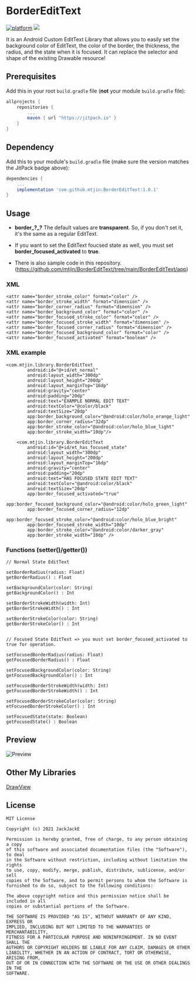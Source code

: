 # BorderEditText
[![platform](https://img.shields.io/badge/platform-Android-yellow.svg)](https://www.android.com)
[![](https://jitpack.io/v/mtjin/BorderEditText.svg)](https://jitpack.io/#mtjin/BorderEditText)


It is an Android Custom EditText Library that allows you to easily set the background color of EditText, the color of the border, the thickness, the radius, and the state when it is focused.
It can replace the selector and shape of the existing Drawable resource!

## Prerequisites
Add this in your root `build.gradle` file (**not** your module `build.gradle` file):

```gradle
allprojects {
	repositories {
		...
		maven { url "https://jitpack.io" }
	}
}
```

## Dependency

Add this to your module's `build.gradle` file (make sure the version matches the JitPack badge above):

```gradle
dependencies {
	...
	implementation 'com.github.mtjin:BorderEditText:1.0.1'
}
```

## Usage

* **border_?_?** The default values ​​are **transparent**. So, if you don't set it, it's the same as a regular EditText.

* If you want to set the EditText foucsed state as well, you must set **border_focused_activated** to **true**.

* There is also sample code in this repository. (https://github.com/mtjin/BorderEditText/tree/main/BorderEditText/app)

### XML
```
<attr name="border_stroke_color" format="color" />
<attr name="border_stroke_width" format="dimension" />
<attr name="border_corner_radius" format="dimension" />
<attr name="border_background_color" format="color" />
<attr name="border_focused_stroke_color" format="color" />
<attr name="border_focused_stroke_width" format="dimension" />
<attr name="border_focused_corner_radius" format="dimension" />
<attr name="border_focused_background_color" format="color" />
<attr name="border_focused_activated" format="boolean" />
```
### XML example

```
<com.mtjin.library.BorderEditText
        android:id="@+id/et_normal"
        android:layout_width="300dp"
        android:layout_height="200dp"
        android:layout_marginTop="16dp"
        android:gravity="center"
        android:padding="20dp"
        android:text="EXAMPLE NORMAL EDIT TEXT"
        android:textColor="@color/black"
        android:textSize="20dp"
        app:border_background_color="@android:color/holo_orange_light"
        app:border_corner_radius="32dp"
        app:border_stroke_color="@android:color/holo_blue_light"
        app:border_stroke_width="10dp"/>

    <com.mtjin.library.BorderEditText
        android:id="@+id/et_has_focused_state"
        android:layout_width="300dp"
        android:layout_height="200dp"
        android:layout_marginTop="16dp"
        android:gravity="center"
        android:padding="20dp"
        android:text="HAS FOCUSED STATE EDIT TEXT"
        android:textColor="@android:color/black"
        android:textSize="20dp"
        app:border_focused_activated="true"
        app:border_focused_background_color="@android:color/holo_green_light"
        app:border_focused_corner_radius="12dp"
        app:border_focused_stroke_color="@android:color/holo_blue_bright"
        app:border_focused_stroke_width="10dp"
        app:border_stroke_color="@android:color/darker_gray"
        app:border_stroke_width="10dp" />
```

### Functions (setter()/getter())
```
// Normal State EditText

setBorderRadius(radius: Float) 
getBorderRadius() : Float

setBackgroundColor(color: String)
getBackgroundColor() : Int

setBorderStrokeWidth(width: Int)
getBorderStrokeWidth() : Int
 
setBorderStrokeColor(color: String)
getBorderStrokeColor() : Int


// Focused State EditText => you must set border_focused_activated to true for operation.

setFocusedBorderRadius(radius: Float)
getFocusedBorderRadius() : Float

setFocusedBackgroundColor(color: String)
getFocusedBackgroundColor() : Int

setFocusedBorderStrokeWidth(width: Int)
getFocusedBorderStrokeWidth() : Int

setFocusedBorderStrokeColor(color: String)
etFocusedBorderStrokeColor() : Int

setFocusedState(state: Boolean) 
getFocusedState() : Boolean
```

## Preview
![Preview](https://user-images.githubusercontent.com/37071007/106751477-8e9bac00-666c-11eb-9494-cc8b4183687e.gif)

## Other My Libraries
[DrawView](https://github.com/mtjin/DrawView)

## License
```
MIT License

Copyright (c) 2021 JackJackE

Permission is hereby granted, free of charge, to any person obtaining a copy
of this software and associated documentation files (the "Software"), to deal
in the Software without restriction, including without limitation the rights
to use, copy, modify, merge, publish, distribute, sublicense, and/or sell
copies of the Software, and to permit persons to whom the Software is
furnished to do so, subject to the following conditions:

The above copyright notice and this permission notice shall be included in all
copies or substantial portions of the Software.

THE SOFTWARE IS PROVIDED "AS IS", WITHOUT WARRANTY OF ANY KIND, EXPRESS OR
IMPLIED, INCLUDING BUT NOT LIMITED TO THE WARRANTIES OF MERCHANTABILITY,
FITNESS FOR A PARTICULAR PURPOSE AND NONINFRINGEMENT. IN NO EVENT SHALL THE
AUTHORS OR COPYRIGHT HOLDERS BE LIABLE FOR ANY CLAIM, DAMAGES OR OTHER
LIABILITY, WHETHER IN AN ACTION OF CONTRACT, TORT OR OTHERWISE, ARISING FROM,
OUT OF OR IN CONNECTION WITH THE SOFTWARE OR THE USE OR OTHER DEALINGS IN THE
SOFTWARE.
```
